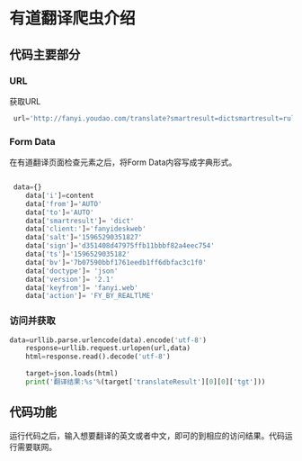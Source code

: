 #  有道翻译爬虫介绍
## 代码主要部分
###  URL

获取URL
```Python 
 url='http://fanyi.youdao.com/translate?smartresult=dictsmartresult=rule'
```
###  Form Data
在有道翻译页面检查元素之后，将Form Data内容写成字典形式。
```python

 data={}
    data['i']=content
    data['from']='AUTO'
    data['to']='AUTO'
    data['smartresult']= 'dict'
    data['client:']='fanyideskweb'
    data['salt']='15965290351827'
    data['sign']='d351408d47975ffb11bbbf82a4eec754'
    data['ts']='1596529035182'
    data['bv']='7b07590bbf1761eedb1ff6dbfac3c1f0'
    data['doctype']= 'json'
    data['version']= '2.1'
    data['keyfrom']= 'fanyi.web'
    data['action']= 'FY_BY_REALTlME'
```
### 访问并获取
```Python
data=urllib.parse.urlencode(data).encode('utf-8')
    response=urllib.request.urlopen(url,data)
    html=response.read().decode('utf-8')
     
    target=json.loads(html)
    print('翻译结果:%s'%(target['translateResult'][0][0]['tgt']))
```
## 代码功能
运行代码之后，输入想要翻译的英文或者中文，即可的到相应的访问结果。代码运行需要联网。
